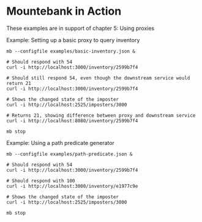 # Mountebank in Action

These examples are in support of chapter 5: Using proxies

Example: Setting up a basic proxy to query inventory

````
mb --configfile examples/basic-inventory.json &

# Should respond with 54
curl -i http://localhost:3000/inventory/2599b7f4

# Should still respond 54, even though the downstream service would return 21
curl -i http://localhost:3000/inventory/2599b7f4

# Shows the changed state of the imposter
curl -i http://localhost:2525/imposters/3000

# Returns 21, showing difference between proxy and downstream service
curl -i http://localhost:8080/inventory/2599b7f4

mb stop
````

Example: Using a path predicate generator

````
mb --configfile examples/path-predicate.json &

# Should respond with 54
curl -i http://localhost:3000/inventory/2599b7f4

# Should respond with 100
curl -i http://localhost:3000/inventory/e1977c9e

# Shows the changed state of the imposter
curl -i http://localhost:2525/imposters/3000

mb stop
````
